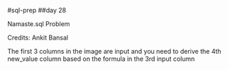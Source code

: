#sql-prep
##day 28

Namaste.sql Problem

Credits: Ankit Bansal

The first 3 columns in the image are input and you need to derive the 4th new_value column
based on the formula in the 3rd input column
